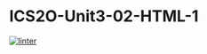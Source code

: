 # ICS2O-Unit3-02-HTML-1
[![linter](https://github.com/bret-padlan/ICS2O-Unit3-02-HTML/workflows/linter/badge.svg)](https://github.com/marketplace/actions/super-linter)
